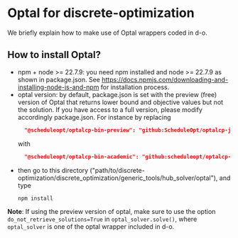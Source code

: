 # Optal for discrete-optimization

We briefly explain how to make use of Optal wrappers coded in d-o.

## How to install Optal?

- npm + node >= 22.7.9: you need npm installed and node >= 22.7.9 as shown in package.json.
  See https://docs.npmjs.com/downloading-and-installing-node-js-and-npm for installation process.
- optal version: by default, package.json is set with the preview (free) version of Optal that returns
  lower bound and objective values but not the solution. If you have access to a full version, please modify
  accordingly package.json. For instance by replacing
  ```json
    "@scheduleopt/optalcp-bin-preview": "github:ScheduleOpt/optalcp-js-bin-preview#latest",
  ```
  with
  ```json
    "@scheduleopt/optalcp-bin-academic": "github:scheduleopt/optalcp-js-bin-academic#v2025.8.0",
  ```
- then go to this directory ("path/to/discrete-optimization/discrete_optimization/generic_tools/hub_solver/optal"), and type
    ```shell
    npm install
    ```

**Note**:
    If using the preview version of optal, make sure to use the option `do_not_retrieve_solutions=True` in `optal_solver.solve()`,
    where `optal_solver` is one of the optal wrapper included in d-o.
